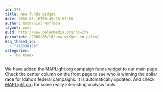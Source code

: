```yaml
---
id: 279
title: New funds widget
date: 2008-05-16T08:45:25-07:00
author: Nathaniel Hoffman
layout: post
guid: http://www.paleomedia.org/?p=279
permalink: /2008/05/16/new-widget-on-paleo/
dsq_thread_id:
  - "113390186"
categories:
  - The Annex
---
```

We have added the MAPLight.org campaign funds widget to our main page. Check the center column on the front page to see who is winning the dollar race for Idaho&#8217;s federal campaigns. It is automatically updated. And check [MAPLight.org](http://maplight.org) for some really interesting analysis tools.
